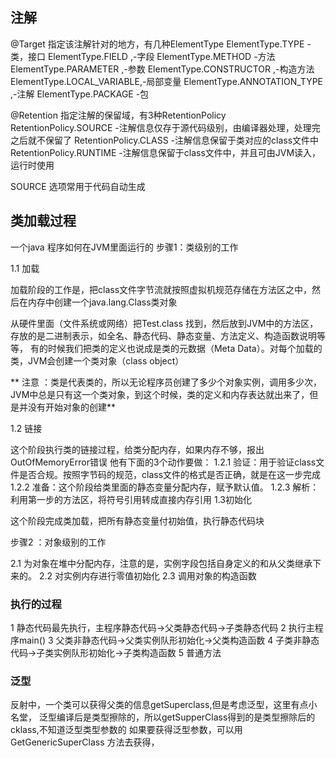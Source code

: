 ## 注解
@Target 指定该注解针对的地方，有几种ElementType
ElementType.TYPE -类，接口
ElementType.FIELD ,-字段
ElementType.METHOD -方法
ElementType.PARAMETER ,-参数
ElementType.CONSTRUCTOR ,-构造方法
ElementType.LOCAL_VARIABLE,-局部变量
ElementType.ANNOTATION_TYPE ,-注解
ElementType.PACKAGE -包

@Retention 指定注解的保留域，有3种RetentionPolicy
RetentionPolicy.SOURCE -注解信息仅存于源代码级别，由编译器处理，处理完之后就不保留了
RetentionPolicy.CLASS -注解信息保留于类对应的class文件中
RetentionPolicy.RUNTIME -注解信息保留于class文件中，并且可由JVM读入，运行时使用

SOURCE 选项常用于代码自动生成

## 类加载过程
一个java 程序如何在JVM里面运行的
步骤1：类级别的工作

1.1 加载

加载阶段的工作是，把class文件字节流就按照虚拟机规范存储在方法区之中，然后在内存中创建一个java.lang.Class类对象

从硬件里面（文件系统或网络）把Test.class 找到，然后放到JVM中的方法区，存放的是二进制表示，如全名、静态代码、静态变量、方法定义、构造函数说明等等，
有的时候我们把类的定义也说成是类的元数据（Meta Data）。对每个加载的类，JVM会创建一个类对象（class object）

** 注意 ：类是代表类的，所以无论程序员创建了多少个对象实例，调用多少次，JVM中总是只有这一个类对象，到这个时候，类的定义和内存表达就出来了，但是并没有开始对象的创建**

1.2 链接

这个阶段执行类的链接过程，给类分配内存，如果内存不够，报出OutOfMemoryError错误
  他有下面的3个动作要做：
  1.2.1  验证：用于验证class文件是否合规。按照字节码的规范，class文件的格式是否正确，就是在这一步完成
  1.2.2 准备：这个阶段给类里面的静态变量分配内存，赋予默认值。
  1.2.3 解析：利用第一步的方法区，将符号引用转成直接内存引用
1.3初始化

  这个阶段完成类加载，把所有静态变量付初始值，执行静态代码块
  
   
 步骤2 ：对象级别的工作
 
 2.1 为对象在堆中分配内存，注意的是，实例字段包括自身定义的和从父类继承下来的。
 2.2 对实例内存进行零值初始化
 2.3 调用对象的构造函数
 
 ### 执行的过程
 
 1 静态代码最先执行，主程序静态代码->父类静态代码->子类静态代码
 2 执行主程序main()
 3 父类非静态代码->父类实例队形初始化->父类构造函数
 4 子类非静态代码->子类实例队形初始化->子类构造函数
 5 普通方法
 
 ### 泛型
 
 反射中，一个类可以获得父类的信息getSuperclass,但是考虑泛型，这里有点小名堂，
 泛型编译后是类型擦除的，所以getSupperClass得到的是类型擦除后的cklass,不知道泛型类型参数的
 如果要获得泛型参数，可以用GetGenericSuperClass 方法去获得，
 